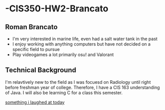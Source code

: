 # -CIS350-HW2-Brancato
## Roman Brancato

* I'm very interested in marine life, even had a salt water tank in the past
* I enjoy working with anything computers but have not decided on a specific field to pursue
* Play videogames a lot primarily osu! and Valorant

## Technical Background

I'm relavtively new to the field as I was focuesd on Radiology until right before freshman year of college. Therefore, I have a CIS 163 understanding of Java. I will also be learning C for a class this semester. 

[something i laughed at today](https://cdn.discordapp.com/attachments/774260646710738944/891022881327312896/IMG_5077.jpg)
